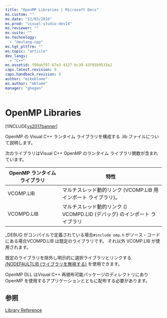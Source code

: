 ```yaml
---
title: "OpenMP Libraries | Microsoft Docs"
ms.custom: ""
ms.date: "12/03/2016"
ms.prod: "visual-studio-dev14"
ms.reviewer: ""
ms.suite: ""
ms.technology: 
  - "devlang-cpp"
ms.tgt_pltfrm: ""
ms.topic: "article"
dev_langs: 
  - "C++"
ms.assetid: f89abf97-67e3-4327-bc30-43f85b9533a2
caps.latest.revision: 9
caps.handback.revision: 9
author: "mikeblome"
ms.author: "mblome"
manager: "ghogen"
---
```

# OpenMP Libraries
[!INCLUDE[vs2017banner](../../../assembler/inline/includes/vs2017banner.md)]

OpenMP の Visual C\+\+ ランタイム ライブラリを構成する .lib ファイルについて説明します。  
  
 次のライブラリはVisual C\+\+ OpenMP のランタイム ライブラリ関数が含まれています。  
  
|OpenMP ランタイム ライブラリ|特性|  
|------------------------|--------|  
|VCOMP.LIB|マルチスレッド動的リンク \(VCOMP.LIB 用インポート ライブラリ\)。|  
|VCOMPD.LIB|マルチスレッド動的リンク \(\) VCOMPD.LID \(デバッグ\) のインポート ライブラリ|  
  
 \_DEBUG がコンパイルで定義されている場合`#include omp.h` がソース・コードにある場合VCOMPD.LIB は既定のライブラリです。  それ以外 VCOMP.LIB が使用されます。  
  
 既定のライブラリを除外し明示的に選択ライブラリとリンクする [\/NODEFAULTLIB \(ライブラリを無視する\)](../../../build/reference/nodefaultlib-ignore-libraries.md) を使用できます。  
  
 OpenMP DLL はVisual C\+\+ 再頒布可能パッケージのディレクトリにありOpenMP を使用するアプリケーションとともに配布する必要があります。  
  
## 参照  
 [Library Reference](../../../parallel/openmp/reference/openmp-library-reference.md)